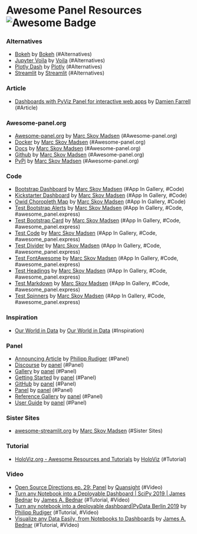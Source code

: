 # Awesome Panel Resources ![Awesome Badge](https://cdn.rawgit.com/sindresorhus/awesome/d7305f38d29fed78fa85652e3a63e154dd8e8829/media/badge.svg)

### Alternatives

- [Bokeh](https://bokeh.pydata.org/en/latest/index.html) by [Bokeh](https://docs.bokeh.org/en/latest/ ) (#Alternatives)
- [Jupyter Voila](https://blog.jupyter.org/and-voil%C3%A0-f6a2c08a4a93) by [Voila](https://github.com/voila-dashboards) (#Alternatives)
- [Plotly Dash](https://plot.ly/dash/) by [Plotly](https://plot.ly/) (#Alternatives)
- [Streamlit](https://streamlit.io) by [Streamlit](https://streamlit.io/) (#Alternatives)

### Article

- [Dashboards with PyViz Panel for interactive web apps](https://dmnfarrell.github.io/bioinformatics/pyviz-panel) by [Damien Farrell](https://dmnfarrell.github.io/) (#Article)

### Awesome-panel.org

- [Awesome-panel.org](https://awesome-panel.org) by [Marc Skov Madsen](https://datamodelsanalytics.com) (#Awesome-panel.org)
- [Docker](https://hub.docker.com/r/marcskovmadsen/awesome-panel) by [Marc Skov Madsen](https://datamodelsanalytics.com) (#Awesome-panel.org)
- [Docs](https://awesome-panel.readthedocs.io/en/latest/) by [Marc Skov Madsen](https://datamodelsanalytics.com) (#Awesome-panel.org)
- [Github](https://github.com/marcskovmadsen/awesome-panel) by [Marc Skov Madsen](https://datamodelsanalytics.com) (#Awesome-panel.org)
- [PyPi](https://pypi.org/project/awesome-panel/) by [Marc Skov Madsen](https://datamodelsanalytics.com) (#Awesome-panel.org)

### Code

- [Bootstrap Dashboard](https://github.com/MarcSkovMadsen/awesome-panel/blob/master/src/pages/gallery/bootstrap_dashboard/main.py) by [Marc Skov Madsen](https://datamodelsanalytics.com) (#App In Gallery, #Code)
- [Kickstarter Dashboard](https://github.com/MarcSkovMadsen/awesome-panel/blob/master/src/pages/gallery/kickstarter_dashboard/main.py) by [Marc Skov Madsen](https://datamodelsanalytics.com) (#App In Gallery, #Code)
- [Owid Choropleth Map](https://github.com/MarcSkovMadsen/awesome-panel/blob/master/src/pages/gallery/owid_choropleth_map/main.py) by [Marc Skov Madsen](https://datamodelsanalytics.com) (#App In Gallery, #Code)
- [Test Bootstrap Alerts](https://github.com/MarcSkovMadsen/awesome-panel/blob/master/src/pages/gallery/awesome_panel_express_tests/test_bootstrap_alerts.py) by [Marc Skov Madsen](https://datamodelsanalytics.com) (#App In Gallery, #Code, #awesome_panel.express)
- [Test Bootstrap Card](https://github.com/MarcSkovMadsen/awesome-panel/blob/master/src/pages/gallery/awesome_panel_express_tests/test_bootstrap_card.py) by [Marc Skov Madsen](https://datamodelsanalytics.com) (#App In Gallery, #Code, #awesome_panel.express)
- [Test Code](https://github.com/MarcSkovMadsen/awesome-panel/blob/master/src/pages/gallery/awesome_panel_express_tests/test_code.py) by [Marc Skov Madsen](https://datamodelsanalytics.com) (#App In Gallery, #Code, #awesome_panel.express)
- [Test Divider](https://github.com/MarcSkovMadsen/awesome-panel/blob/master/src/pages/gallery/awesome_panel_express_tests/test_divider.py) by [Marc Skov Madsen](https://datamodelsanalytics.com) (#App In Gallery, #Code, #awesome_panel.express)
- [Test FontAwesome](https://github.com/MarcSkovMadsen/awesome-panel/blob/master/src/pages/gallery/awesome_panel_express_tests/test_fontawesome.py) by [Marc Skov Madsen](https://datamodelsanalytics.com) (#App In Gallery, #Code, #awesome_panel.express)
- [Test Headings](https://github.com/MarcSkovMadsen/awesome-panel/blob/master/src/pages/gallery/awesome_panel_express_tests/test_headings.py) by [Marc Skov Madsen](https://datamodelsanalytics.com) (#App In Gallery, #Code, #awesome_panel.express)
- [Test Markdown](https://github.com/MarcSkovMadsen/awesome-panel/blob/master/src/pages/gallery/awesome_panel_express_tests/test_markdown.py) by [Marc Skov Madsen](https://datamodelsanalytics.com) (#App In Gallery, #Code, #awesome_panel.express)
- [Test Spinners](https://github.com/MarcSkovMadsen/awesome-panel/blob/master/src/pages/gallery/awesome_panel_express_tests/test_spinners.py) by [Marc Skov Madsen](https://datamodelsanalytics.com) (#App In Gallery, #Code, #awesome_panel.express)

### Inspiration

- [Our World in Data](https://ourworldindata.org/) by [Our World in Data](https://ourworldindata.org/) (#Inspiration)

### Panel

- [Announcing Article](https://medium.com/@philipp.jfr/panel-announcement-2107c2b15f52) by [Philipp Rudiger](http://philippjfr.com/) (#Panel)
- [Discourse](https://discourse.holoviz.org/c/panel) by [panel](https://panel.pyviz.org/) (#Panel)
- [Gallery](https://panel.pyviz.org/gallery/index.html) by [panel](https://panel.pyviz.org/) (#Panel)
- [Getting Started](https://panel.pyviz.org/getting_started/index.html) by [panel](https://panel.pyviz.org/) (#Panel)
- [GitHub](https://github.com/holoviz/panel) by [panel](https://panel.pyviz.org/) (#Panel)
- [Panel](https://panel.pyviz.org/) by [panel](https://panel.pyviz.org/) (#Panel)
- [Reference Gallery](https://panel.pyviz.org/reference/index.html) by [panel](https://panel.pyviz.org/) (#Panel)
- [User Guide](https://panel.pyviz.org/user_guide/index.html) by [panel](https://panel.pyviz.org/) (#Panel)

### Sister Sites

- [awesome-streamlit.org](https://awesome-streamlit.org) by [Marc Skov Madsen](https://datamodelsanalytics.com) (#Sister Sites)

### Tutorial

- [HoloViz.org - Awesome Resources and Tutorials](http://holoviz.org/index.html) by [HoloViz](http://holoviz.org/) (#Tutorial)

### Video

- [Open Source Directions ep. 29: Panel](https://www.youtube.com/watch?v=hZOsxmM_wyg) by [Quansight](https://www.quansight.com/) (#Video)
- [Turn any Notebook into a Deployable Dashboard | SciPy 2019 | James Bednar](https://www.youtube.com/watch?v=L91rd1D6XTA&t=274s) by [James A. Bednar](https://github.com/jbednar) (#Tutorial, #Video)
- [Turn any notebook into a deployable dashboard|PyData Berlin 2019](https://www.youtube.com/watch?v=Ohr29FJjBi0&list=PLGVZCDnMOq0pNHTYo3i56zYU-Tdw5Uguw) by [Philipp Rudiger](http://philippjfr.com/) (#Tutorial, #Video)
- [Visualize any Data Easily, from Notebooks to Dashboards](https://www.youtube.com/watch?v=7deGS4IPAQ0&t=1326s) by [James A. Bednar](https://github.com/jbednar) (#Tutorial, #Video)
